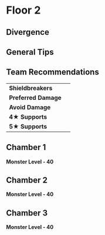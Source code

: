 # Floor 2

## Divergence

## General Tips

## Team Recommendations

|  |  |
| :--- | :--- |
| **Shieldbreakers** |  |
| **Preferred Damage** |  |
| **Avoid Damage** |  |
| **4**★ **Supports** |  |
| **5**★ **Supports** |  |

## Chamber 1

**Monster Level - 40**

## **Chamber 2**

**Monster Level - 40**

## **Chamber 3**

**Monster Level - 40**

